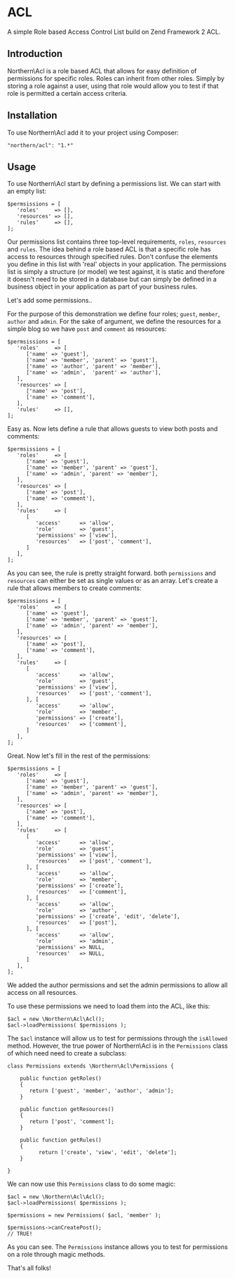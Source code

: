 # ACL

A simple Role based Access Control List build on Zend Framework 2 ACL.

## Introduction

Northern\Acl is a role based ACL that allows for easy definition of permissions for specific roles. Roles can inherit from other roles. Simply by storing a role against a user, using that role would allow you to test if that role is permitted a certain access criteria.

## Installation

To use Northern\Acl add it to your project using Composer:

    "northern/acl": "1.*"

## Usage

To use Northern\Acl start by defining a permissions list. We can start with an empty list:

    $permsissions = [
       'roles'     => [],
       'resources' => [],
       'rules'     => [],
    ];

Our permissions list contains three top-level requirements, `roles`, `resources` and `rules`. The idea behind a role based ACL is that a specific role has access to resources through specified rules. Don't confuse the elements you define in this list with 'real' objects in your application. The permissions list is simply a structure (or model) we test against, it is static and therefore it doesn't need to be stored in a database but can simply be defined in a business object in your application as part of your business rules.

Let's add some permissions..

For the purpose of this demonstration we define four roles; `guest`, `member`, `author` and `admin`. For the sake of argument, we define the resources for a simple blog so we have `post` and `comment` as resources:

    $permsissions = [
       'roles'     => [
          ['name' => 'guest'],
          ['name' => 'member', 'parent' => 'guest'],
          ['name' => 'author', 'parent' => 'member'],
          ['name' => 'admin',  'parent' => 'author'],
       ],
       'resources' => [
          ['name' => 'post'],
          ['name' => 'comment'],
       ],
       'rules'     => [],
    ];

Easy as. Now lets define a rule that allows guests to view both posts and comments:

    $permsissions = [
       'roles'     => [
          ['name' => 'guest'],
          ['name' => 'member', 'parent' => 'guest'],
          ['name' => 'admin', 'parent' => 'member'],
       ],
       'resources' => [
          ['name' => 'post'],
          ['name' => 'comment'],
       ],
       'rules'     => [
          [
             'access'      => 'allow',
             'role'        => 'guest',
             'permissions' => ['view'],
             'resources'   => ['post', 'comment'],
          ]
       ],
    ];

As you can see, the rule is pretty straight forward. both `permissions` and `resources` can either be set as single values or as an array. Let's create a rule that allows members to create comments:

    $permsissions = [
       'roles'     => [
          ['name' => 'guest'],
          ['name' => 'member', 'parent' => 'guest'],
          ['name' => 'admin', 'parent' => 'member'],
       ],
       'resources' => [
          ['name' => 'post'],
          ['name' => 'comment'],
       ],
       'rules'     => [
          [
             'access'      => 'allow',
             'role'        => 'guest',
             'permissions' => ['view'],
             'resources'   => ['post', 'comment'],
          ], [
             'access'      => 'allow',
             'role'        => 'member',
             'permissions' => ['create'],
             'resources'   => ['comment'],
          ]
       ],
    ];

Great. Now let's fill in the rest of the permissions:

    $permsissions = [
       'roles'     => [
          ['name' => 'guest'],
          ['name' => 'member', 'parent' => 'guest'],
          ['name' => 'admin', 'parent' => 'member'],
       ],
       'resources' => [
          ['name' => 'post'],
          ['name' => 'comment'],
       ],
       'rules'     => [
          [
             'access'      => 'allow',
             'role'        => 'guest',
             'permissions' => ['view'],
             'resources'   => ['post', 'comment'],
          ], [
             'access'      => 'allow',
             'role'        => 'member',
             'permissions' => ['create'],
             'resources'   => ['comment'],
          ], [
             'access'      => 'allow',
             'role'        => 'author',
             'permissions' => ['create', 'edit', 'delete'],
             'resources'   => ['post'],
          ], [
             'access'      => 'allow',
             'role'        => 'admin',
             'permissions' => NULL,
             'resources'   => NULL,
          ]
       ],
    ];

We added the author permissions and set the admin permissions to allow all access on all resources.

To use these permissions we need to load them into the ACL, like this:

    $acl = new \Northern\Acl\Acl();
    $acl->loadPermissions( $permissions );

The `$acl` instance will allow us to test for permissions through the `isAllowed` method. However, the true power of Northern\Acl is in the `Permissions` class of which need need to create a subclass:

    class Permissions extends \Northern\Acl\Permissions {

        public function getRoles()
        {
           return ['guest', 'member', 'author', 'admin'];
        }

        public function getResources()
        {
           return ['post', 'comment'];
        }

        public function getRules()
        {
        	  return ['create', 'view', 'edit', 'delete'];
        }

    }

We can now use this `Permissions` class to do some magic:

    $acl = new \Northern\Acl\Acl();
    $acl->loadPermissions( $permissions );

    $permissions = new Permissions( $acl, 'member' );

    $permissions->canCreatePost();
    // TRUE!

As you can see. The `Permissions` instance allows you to test for permissions on a role through magic methods.

That's all folks!
